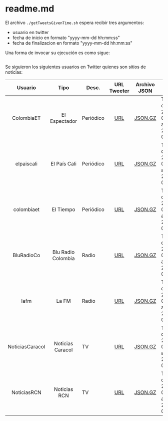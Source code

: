 # readme.md

El archivo `./getTweetsGivenTime.sh` espera recibir tres argumentos:

 * usuario en twitter
 * fecha de inicio en formato "yyyy-mm-dd hh:mm:ss"
 * fecha de finalizacion en formato "yyyy-mm-dd hh:mm:ss"

Una forma de invocar su ejecución es como sigue:

```
```
Se siguieron los siguientes usuarios en Twitter quienes son sitios de noticias:

| Usuario | Tipo | Desc. | URL Tweeter | Archivo JSON | Corta Desc. |
|:-:|:-:|---|:-:|:-:|---|
| ColombiaET | El Espectador | Periódico | [URL](https://twitter.com/elespectador) | [JSON.GZ](Tweets-elespectador-2020-03-08-2020-04-05.json.gz) | Tweets de 2020-03-08 a 2020-04-05 |
| elpaiscali | El País Cali | Periódico | [URL](https://twitter.com/elpaiscali) | [JSON.GZ](Tweets-elpaiscali-2020-03-08-2020-04-05.json.gz)| Tweets de 2020-03-08 a 2020-04-05 |
| colombiaet | El Tiempo | Periódico | [URL](https://twitter.com/colombiaet?lang=en) |[JSON.GZ](Tweets-ColombiaET-2020-03-08-2020-04-05.json.gz) | Tweets de 2020-03-08 a 2020-04-05 |
| BluRadioCo | Blu Radio Colombia | Radio | [URL](https://twitter.com/BluRadioCo) | [JSON.GZ](Tweets-bluradioco-2020-03-08-2020-04-05.json.gz) | Tweets de 2020-03-08 a 2020-04-05 |
| lafm | La FM | Radio | [URL](https://twitter.com/lafm) | [JSON.GZ](Tweets-lafm-2020-03-08-2020-04-05.json.gz) | Tweets de 2020-03-08 a 2020-04-05 |
| NoticiasCaracol | Noticias Caracol | TV | [URL](https://twitter.com/NoticiasCaracol) | [JSON.GZ](Tweets-NoticiasCaracol-2020-03-08-2020-04-05.json.gz) | Tweets de 2020-03-08 a 2020-04-05 |
| NoticiasRCN | Noticias RCN | TV | [URL](https://twitter.com/NoticiasRCN) | [JSON.GZ](Tweets-NoticiasRCN-2020-03-08-2020-04-05.json.gz) | Tweets de 2020-03-08 a 2020-04-05 |
